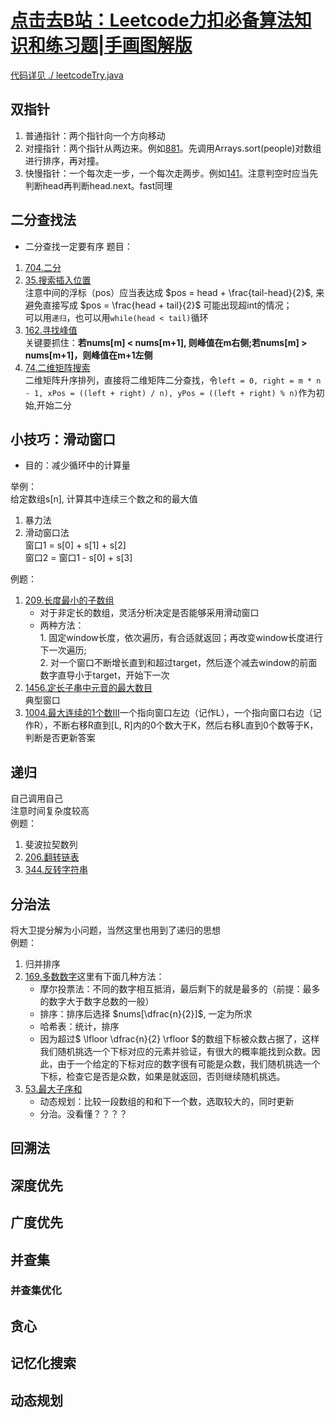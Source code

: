 # [点击去B站：Leetcode力扣必备算法知识和练习题|手画图解版](https://b23.tv/bIQs1w)
[代码详见 ./ leetcodeTry.java](leetcodeTry.java)
## 双指针
1. 普通指针：两个指针向一个方向移动
2. 对撞指针：两个指针从两边来。例如[881](https://leetcode-cn.com/problems/boats-to-save-people/)。先调用Arrays.sort(people)对数组进行排序，再对撞。
3. 快慢指针：一个每次走一步，一个每次走两步。例如[141](https://leetcode-cn.com/problems/linked-list-cycle/submissions/)。注意判空时应当先判断head再判断head.next。fast同理

## 二分查找法
- 二分查找一定要有序
题目：
1. [704.二分](https://leetcode-cn.com/problems/binary-search/)
2. [35.搜索插入位置](https://leetcode-cn.com/problems/search-insert-position/)<br>注意中间的浮标（pos）应当表达成 $pos = head + \frac{tail-head}{2}$, 来避免直接写成 $pos = \frac{head + tail}{2}$ 可能出现超int的情况；<br>可以用`递归`，也可以用`while(head < tail)`循环
3. [162.寻找峰值](https://leetcode-cn.com/problems/find-peak-element/)<br>关键要抓住：**若nums[m] < nums[m+1], 则峰值在m右侧;若nums[m] > nums[m+1]，则峰值在m+1左侧**
4. [74.二维矩阵搜索](https://leetcode-cn.com/problems/search-a-2d-matrix/)<br>二维矩阵升序排列，直接将二维矩阵二分查找，令`left = 0, right = m * n - 1, xPos = ((left + right) / n), yPos = ((left + right) % n)`作为初始,开始二分

## 小技巧：滑动窗口
- 目的：减少循环中的计算量

举例：<br>给定数组s[n], 计算其中连续三个数之和的最大值
1. 暴力法
2. 滑动窗口法<br>窗口1 = s[0] + s[1] + s[2]<br>窗口2 = 窗口1 - s[0] + s[3]


例题：
1. [209.长度最小的子数组](https://leetcode-cn.com/problems/minimum-size-subarray-sum/) 
    - 对于非定长的数组，灵活分析决定是否能够采用滑动窗口
    - 两种方法：<br>1. 固定window长度，依次遍历，有合适就返回；再改变window长度进行下一次遍历;<br>2. 对一个窗口不断增长直到和超过target，然后逐个减去window的前面数字直导小于target，开始下一次
2. [1456.定长子串中元音的最大数目](https://leetcode-cn.com/problems/maximum-number-of-vowels-in-a-substring-of-given-length/)<br>典型窗口
3. [1004.最大连续的1个数III](https://leetcode-cn.com/problems/max-consecutive-ones-iii/solution/hua-dong-chuang-kou-de-liang-chong-jie-j-8ses/)一个指向窗口左边（记作L），一个指向窗口右边（记作R），不断右移R直到[L, R]内的0个数大于K，然后右移L直到0个数等于K，判断是否更新答案

## 递归
自己调用自己<br>注意时间复杂度较高<br>例题：
1. 斐波拉契数列
2. [206.翻转链表](https://leetcode-cn.com/problems/reverse-linked-list)
3. [344.反转字符串](https://leetcode-cn.com/problems/reverse-string)
## 分治法
将大卫提分解为小问题，当然这里也用到了递归的思想<br>例题：
1. 归并排序
2. [169.多数数字](https://leetcode-cn.com/problems/majority-element)这里有下面几种方法：
   - 摩尔投票法：不同的数字相互抵消，最后剩下的就是最多的（前提：最多的数字大于数字总数的一般）
   - 排序：排序后选择 $nums[\dfrac{n}{2}]$, 一定为所求
   - 哈希表：统计，排序
   - 因为超过$ \lfloor \dfrac{n}{2} \rfloor $的数组下标被众数占据了，这样我们随机挑选一个下标对应的元素并验证，有很大的概率能找到众数。因此，由于一个给定的下标对应的数字很有可能是众数，我们随机挑选一个下标，检查它是否是众数，如果是就返回，否则继续随机挑选。
3. [53.最大子序和](https://leetcode-cn.com/problems/maximum-subarray/)
   - 动态规划：比较一段数组的和和下一个数，选取较大的，同时更新
   - 分治。没看懂？？？？
## 回溯法

## 深度优先

## 广度优先

## 并查集
### 并查集优化

## 贪心

## 记忆化搜索

## 动态规划
